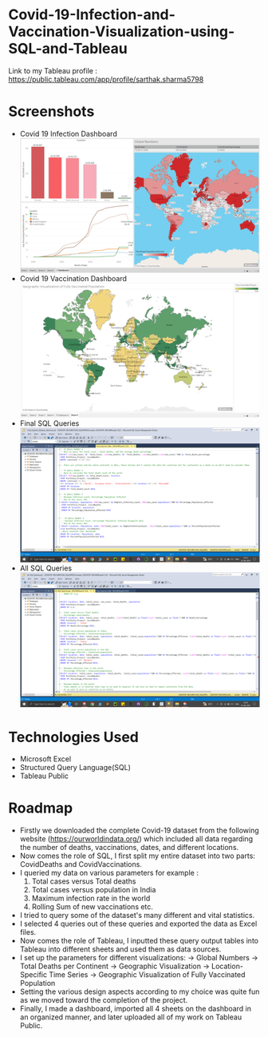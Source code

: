 # Covid-19-Infection-and-Vaccination-Visualization-using-SQL-and-Tableau

Link to my Tableau profile : https://public.tableau.com/app/profile/sarthak.sharma5798

# Screenshots
  - Covid 19 Infection Dashboard
  ![Covid 19 Infection Dashboard](https://github.com/SarthakSharma465/Covid-19-Infection-and-Vaccination-Visualization-using-SQL-and-Tableau/blob/main/Screenshots/Infection%20Dashboard.png)
  - Covid 19 Vaccination Dashboard 
 ![Covid 19 Vaccination Dashboard](https://github.com/SarthakSharma465/Covid-19-Infection-and-Vaccination-Visualization-using-SQL-and-Tableau/blob/main/Screenshots/Vaccination%20Dashboard.png)
  - Final SQL Queries 
 ![Final SQL Queries](https://github.com/SarthakSharma465/Covid-19-Infection-and-Vaccination-Visualization-using-SQL-and-Tableau/blob/main/Screenshots/SQL%20(Infection).png)
  - All SQL Queries 
 ![All SQL Queries](https://github.com/SarthakSharma465/Covid-19-Infection-and-Vaccination-Visualization-using-SQL-and-Tableau/blob/main/Screenshots/All%20SQL%20Queries.png)
  
  



# Technologies Used
-   Microsoft Excel
-   Structured Query Language(SQL)
-   Tableau Public


# Roadmap
- Firstly we downloaded the complete Covid-19 dataset from the following website (https://ourworldindata.org/) which included all data regarding the number of deaths, vaccinations, dates, and different locations.
- Now comes the role of SQL, I first split my entire dataset into two parts: CovidDeaths and CovidVaccinations.
- I queried my data on various parameters for example :
  1) Total cases versus Total deaths
  2) Total cases versus population in India
  3) Maximum infection rate in the world
  4) Rolling Sum of new vaccinations etc.
- I tried to query some of the dataset's many different and vital statistics.
- I selected 4 queries out of these queries and exported the data as Excel files.
- Now comes the role of Tableau, I inputted these query output tables into Tableau into different sheets and used them as data sources.
- I set up the parameters for different visualizations:
 -> Global Numbers
-> Total Deaths per Continent
-> Geographic Visualization
-> Location-Specific Time Series
-> Geographic Visualization of Fully Vaccinated Population
- Setting the various design aspects according to my choice was quite fun as we moved toward the completion of the project.
- Finally, I made a dashboard, imported all 4 sheets on the dashboard in an organized manner, and later uploaded all of my work on Tableau Public.
  


